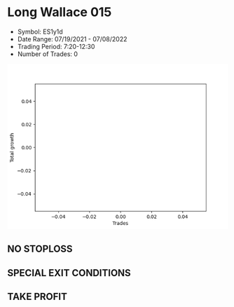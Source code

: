 # Long Wallace 015 
- Symbol: ES1y1d
- Date Range: 07/19/2021 - 07/08/2022
- Trading Period: 7:20-12:30
- Number of Trades: 0

![Plot](LongWallace015ES1y1d.png)
## NO STOPLOSS









## SPECIAL EXIT CONDITIONS 


## TAKE PROFIT









